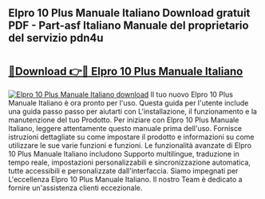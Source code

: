 ## Elpro 10 Plus Manuale Italiano Download gratuit PDF - Part-asf Italiano Manuale del proprietario del servizio pdn4u

# <h2><a href="http://dffl3b5.blite.top/?on=Elpro+10+Plus+Manuale+Italiano">🔗Download 👉🔴 Elpro 10 Plus Manuale Italiano</a></h2>

[![Elpro 10 Plus Manuale Italiano download](https://i.imgur.com/lujVjoI.png)](http://dffl3b5.blite.top/?on=Elpro+10+Plus+Manuale+Italiano)
Il tuo nuovo Elpro 10 Plus Manuale Italiano è ora pronto per l'uso. Questa guida per l'utente include una guida passo passo per aiutarti con L'installazione, il funzionamento e la manutenzione del tuo Prodotto. Per iniziare con Elpro 10 Plus Manuale Italiano, leggere attentamente questo manuale prima dell'uso. Fornisce istruzioni dettagliate su come impostare il prodotto e informazioni su come utilizzare le sue varie funzioni e funzioni. Le funzionalità avanzate di Elpro 10 Plus Manuale Italiano includono Supporto multilingue, traduzione in tempo reale, impostazioni personalizzabili e sincronizzazione automatica, tutte accessibili e personalizzate dall'interfaccia. Siamo impegnati per L'eccellenza Elpro 10 Plus Manuale Italiano. Il nostro Team è dedicato a fornire un'assistenza clienti eccezionale.
